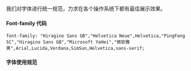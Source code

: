 我们对字体进行统一规范，力求在各个操作系统下都有最佳展示效果。

#### Font-family 代码

```
font-family: "Hiragino Sans GB","Helvetica Neue",Helvetica,"PingFang SC","Hiragino Sans GB","Microsoft YaHei","微软雅黑",Arial,Lucida,Verdana,SimSun,Helvetica,sans-serif;
```

#### 字体使用规范
